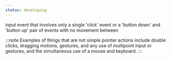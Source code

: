 ```yaml
---
status: developing
---
```


input event that involves only a single 'click' event or a 'button down' and 'button up' pair of events with no movement between

:::note
Examples of things that are not simple pointer actions include double clicks, dragging motions, gestures, and any use of multipoint input or gestures, and the simultaneous use of a mouse and keyboard.
:::